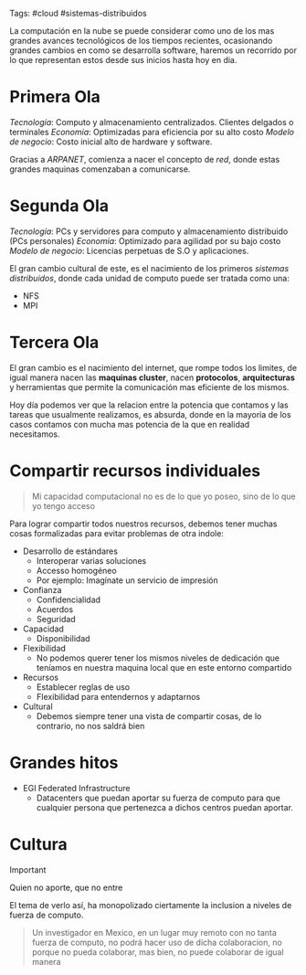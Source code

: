 Tags: #cloud  #sistemas-distribuidos

La computación en la nube se puede considerar como uno de los mas grandes avances tecnológicos de los tiempos recientes, ocasionando grandes cambios en como se desarrolla software, haremos un recorrido por lo que representan estos desde sus inicios hasta hoy en dia.

# Primera Ola
*Tecnología*: Computo y almacenamiento centralizados. Clientes delgados o terminales
*Economia*: Optimizadas para eficiencia por su alto costo
_Modelo de negocio_: Costo inicial alto de hardware y software.

Gracias a *ARPANET*, comienza a nacer el concepto de *red*, donde estas grandes maquinas comenzaban a comunicarse.

# Segunda Ola
*Tecnología*: PCs y servidores para computo y almacenamiento distribuido (PCs personales)
*Economia*: Optimizado para agilidad por su bajo costo
_Modelo de negocio_: Licencias perpetuas de S.O y aplicaciones.

El gran cambio cultural de este, es el nacimiento de los primeros *sistemas distribuidos*, donde cada unidad de computo puede ser tratada como una:
- NFS
- MPI

# Tercera Ola
El gran cambio es el nacimiento del internet, que rompe todos los limites, de igual manera nacen las **maquinas cluster**, nacen **protocolos**, **arquitecturas** y herramientas que permite la comunicación mas eficiente de los mismos.

Hoy día podemos ver que la relacion entre la potencia que contamos y las tareas que usualmente realizamos, es absurda, donde en la mayoria de los casos contamos con mucha mas potencia de la que en realidad necesitamos.

# Compartir recursos individuales
> Mi capacidad computacional no es de lo que yo poseo, sino de lo que yo tengo acceso

Para lograr compartir todos nuestros recursos, debemos tener muchas cosas formalizadas para evitar problemas de otra indole:

- Desarrollo de estándares
	- Interoperar varias soluciones
	- Accesso homogéneo
	- Por ejemplo: Imagínate un servicio de impresión
- Confianza
	- Confidencialidad
	- Acuerdos
	- Seguridad
- Capacidad
	- Disponibilidad
- Flexibilidad
	- No podemos querer tener los mismos niveles de dedicación que teníamos en nuestra maquina local que en este entorno compartido
- Recursos
	- Establecer reglas de uso
	- Flexibilidad para entendernos y adaptarnos
- Cultural
	- Debemos siempre tener una vista de compartir cosas, de lo contrario, no nos saldrá bien

# Grandes hitos
- EGI Federated Infrastructure
	- Datacenters que puedan aportar su fuerza de computo para que cualquier persona que pertenezca a dichos centros puedan aportar.

# Cultura
> [!IMPORTANT]
> Quien no aporte, que no entre

El tema de verlo así, ha monopolizado ciertamente la inclusion a niveles de fuerza de computo.

> Un investigador en Mexico, en un lugar muy remoto con no tanta fuerza de computo, no podrá hacer uso de dicha colaboracion, no porque no pueda colaborar, mas bien, no puede colaborar de igual manera